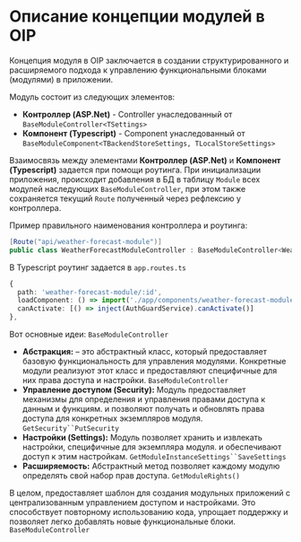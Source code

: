 # Описание концепции модулей в OIP
Концепция модуля в OIP заключается в создании структурированного и расширяемого подхода к управлению функциональными блоками (модулями) в приложении.

Модуль состоит из следующих элементов:
- **Контроллер (ASP.Net)** - Controller унаследованный от `BaseModuleController<TSettings>`
- **Компонент (Typescript)** - Component унаследованный от `BaseModuleComponent<TBackendStoreSettings, TLocalStoreSettings> `

Взаимосвязь между элементами **Контроллер (ASP.Net)** и **Компонент (Typescript)** задается при помощи роутинга. При инициализации приложения, происходит добавления в БД в таблицу `Module` всех модулей наследующих `BaseModuleController`, при этом также сохраняется текущий `Route` полученный через рефлексию у контроллера.

Пример правильного наименования контроллера и роутинга:
```csharp
[Route("api/weather-forecast-module")]
public class WeatherForecastModuleController : BaseModuleController<WeatherModuleSettings>
```
В Typescript роутинг задается в `app.routes.ts`
```typescript
{
  path: 'weather-forecast-module/:id',
  loadComponent: () => import('./app/components/weather-forecast-module/weather-forecast-module.component').then(m => m.WeatherForecastModuleComponent),
  canActivate: [() => inject(AuthGuardService).canActivate()]
},
```

Вот основные идеи: `BaseModuleController`
- **Абстракция:** – это абстрактный класс, который предоставляет базовую функциональность для управления модулями. Конкретные модули реализуют этот класс и предоставляют специфичные для них права доступа и настройки. `BaseModuleController`
- **Управление доступом (Security):** Модуль предоставляет механизмы для определения и управления правами доступа к данным и функциям. и позволяют получать и обновлять права доступа для конкретных экземпляров модуля. `GetSecurity``PutSecurity`
- **Настройки (Settings):** Модуль позволяет хранить и извлекать настройки, специфичные для экземпляра модуля. и обеспечивают доступ к этим настройкам. `GetModuleInstanceSettings``SaveSettings`
- **Расширяемость:** Абстрактный метод позволяет каждому модулю определять свой набор прав доступа. `GetModuleRights()`

В целом, предоставляет шаблон для создания модульных приложений с централизованным управлением доступом и настройками. Это способствует повторному использованию кода, упрощает поддержку и позволяет легко добавлять новые функциональные блоки. `BaseModuleController`